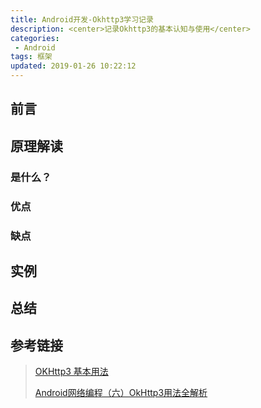 ```yaml
---
title: Android开发-Okhttp3学习记录
description: <center>记录Okhttp3的基本认知与使用</center>
categories:
 - Android
tags: 框架
updated: 2019-01-26 10:22:12
---
```


## 前言

> 

## 原理解读

### 是什么？

> 

### 优点

> 

### 缺点

> 

## 实例

> 

## 总结

> 

## 参考链接

> [OKHttp3 基本用法](<https://www.jianshu.com/p/16ab28d40737>)
>
> [Android网络编程（六）OkHttp3用法全解析](<http://liuwangshu.cn/application/network/6-okhttp3.html>)

